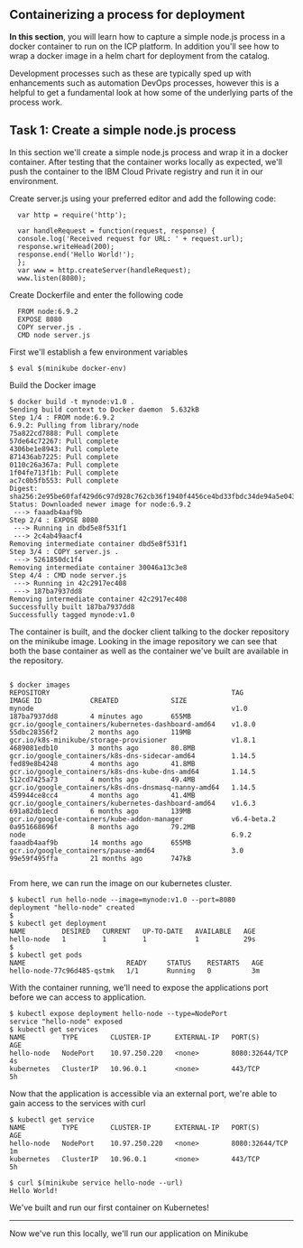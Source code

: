
## Containerizing a process for deployment

**In this section**, you will learn how to capture a simple node.js process in a docker container to run on the ICP platform. In addition you'll see how to wrap a docker image in a helm chart for deployment from the catalog.

Development processes such as these are typically sped up with enhancements such as automation DevOps processes, however this is a helpful to get a fundamental look at how some of the underlying parts of the process work.

## Task 1: Create a simple node.js process

In this section we'll create a simple node.js process and wrap it in a docker container. After testing that the container works locally as expected, we'll push the container to the  IBM Cloud Private registry and run it in our environment.


Create server.js using your preferred editor and add the following code:

```
  var http = require('http');

  var handleRequest = function(request, response) {
  console.log('Received request for URL: ' + request.url);
  response.writeHead(200);
  response.end('Hello World!');
  };
  var www = http.createServer(handleRequest);
  www.listen(8080);
```

Create Dockerfile and enter the following code

```
  FROM node:6.9.2
  EXPOSE 8080
  COPY server.js .
  CMD node server.js
```

First we'll establish a few environment variables

```
$ eval $(minikube docker-env)
```


Build the Docker image

```
$ docker build -t mynode:v1.0 .
Sending build context to Docker daemon  5.632kB
Step 1/4 : FROM node:6.9.2
6.9.2: Pulling from library/node
75a822cd7888: Pull complete
57de64c72267: Pull complete
4306be1e8943: Pull complete
871436ab7225: Pull complete
0110c26a367a: Pull complete
1f04fe713f1b: Pull complete
ac7c0b5fb553: Pull complete
Digest: sha256:2e95be60faf429d6c97d928c762cb36f1940f4456ce4bd33fbdc34de94a5e043
Status: Downloaded newer image for node:6.9.2
 ---> faaadb4aaf9b
Step 2/4 : EXPOSE 8080
 ---> Running in dbd5e8f531f1
 ---> 2c4ab49aacf4
Removing intermediate container dbd5e8f531f1
Step 3/4 : COPY server.js .
 ---> 5261850dc1f4
Removing intermediate container 30046a13c3e8
Step 4/4 : CMD node server.js
 ---> Running in 42c2917ec408
 ---> 187ba7937dd8
Removing intermediate container 42c2917ec408
Successfully built 187ba7937dd8
Successfully tagged mynode:v1.0
```

The container is built, and the docker client talking to the docker repository on the minikube image. Looking in the image repository we can see that both the base container as well as the container we've built are available in the repository.


```

$ docker images
REPOSITORY                                             TAG                 IMAGE ID            CREATED             SIZE
mynode                                                 v1.0                187ba7937dd8        4 minutes ago       655MB
gcr.io/google_containers/kubernetes-dashboard-amd64    v1.8.0              55dbc28356f2        2 months ago        119MB
gcr.io/k8s-minikube/storage-provisioner                v1.8.1              4689081edb10        3 months ago        80.8MB
gcr.io/google_containers/k8s-dns-sidecar-amd64         1.14.5              fed89e8b4248        4 months ago        41.8MB
gcr.io/google_containers/k8s-dns-kube-dns-amd64        1.14.5              512cd7425a73        4 months ago        49.4MB
gcr.io/google_containers/k8s-dns-dnsmasq-nanny-amd64   1.14.5              459944ce8cc4        4 months ago        41.4MB
gcr.io/google_containers/kubernetes-dashboard-amd64    v1.6.3              691a82db1ecd        6 months ago        139MB
gcr.io/google-containers/kube-addon-manager            v6.4-beta.2         0a951668696f        8 months ago        79.2MB
node                                                   6.9.2               faaadb4aaf9b        14 months ago       655MB
gcr.io/google_containers/pause-amd64                   3.0                 99e59f495ffa        21 months ago       747kB


```

From here, we can run the image on our kubernetes cluster.

```
$ kubectl run hello-node --image=mynode:v1.0 --port=8080
deployment "hello-node" created
$
$ kubectl get deployment
NAME         DESIRED   CURRENT   UP-TO-DATE   AVAILABLE   AGE
hello-node   1         1         1            1           29s
$
$ kubectl get pods
NAME                         READY     STATUS    RESTARTS   AGE
hello-node-77c96d485-qstmk   1/1       Running   0          3m

```

With the container running, we'll need to expose the applications port before we can access to application.


```
$ kubectl expose deployment hello-node --type=NodePort
service "hello-node" exposed
$ kubectl get services
NAME         TYPE        CLUSTER-IP      EXTERNAL-IP   PORT(S)          AGE
hello-node   NodePort    10.97.250.220   <none>        8080:32644/TCP   4s
kubernetes   ClusterIP   10.96.0.1       <none>        443/TCP          5h

```

Now that the application is accessible via an external port, we're able to gain access to the services with curl

```  
$ kubectl get service
NAME         TYPE        CLUSTER-IP      EXTERNAL-IP   PORT(S)          AGE
hello-node   NodePort    10.97.250.220   <none>        8080:32644/TCP   1m
kubernetes   ClusterIP   10.96.0.1       <none>        443/TCP          5h

$ curl $(minikube service hello-node --url)
Hello World!

```
We've built and run our first container on Kubernetes!

---

Now we've run this locally, we'll run our application on Minikube
